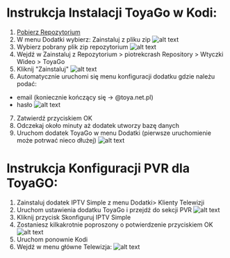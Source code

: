 # Instrukcja Instalacji ToyaGo w Kodi:
1. [Pobierz Repozytorium](https://github.com/piotrekcrash/kodi/raw/master/zips/repository.piotrekcrash/repository.piotrekcrash-1.0.4.zip)
2. W menu Dodatki wybierz: Zainstaluj z pliku zip
![alt text](https://github.com/piotrekcrash/kodi/raw/master/resources/plugin.video.toyago/2019-05-15_11h07_43.png "Zainstaluj z pliku zip")
3. Wybierz pobrany plik zip repozytorium
![alt text](https://github.com/piotrekcrash/kodi/raw/master/resources/plugin.video.toyago/2019-05-15_11h09_16.png "Plik zip")
4. Wejdź w Zainstaluj z Repozytorium > piotrekcrash Repository > Wtyczki Wideo > ToyaGo
5. Kliknij "Zainstaluj"
![alt text](https://github.com/piotrekcrash/kodi/raw/master/resources/plugin.video.toyago/2019-05-15_12h44_35.png "Zainstaluj")
6. Automatycznie uruchomi się menu konfiguracji dodatku gdzie należu podać:
 - email (koniecznie kończący się -> @toya.net.pl)
 - hasło
![alt text](https://github.com/piotrekcrash/kodi/raw/master/resources/plugin.video.toyago/2019-05-15_11h19_03.png "Konfiguracja")
7. Zatwierdź przyciskiem OK
8. Odczekaj około minuty aż dodatek utworzy bazę danych
9. Uruchom dodatek ToyaGo w menu Dodatki (pierwsze uruchomienie może potrwać nieco dłużej)
![alt text](https://github.com/piotrekcrash/kodi/raw/master/resources/plugin.video.toyago/2019-05-15_11h21_10.png "Dodatek ToyaGO")
 
 
 # Instrukcja Konfiguracji PVR dla ToyaGO:
1. Zainstaluj dodatek IPTV Simple z menu Dodatki> Klienty Telewizji
2. Uruchom ustawienia dodatku ToyaGo i przejdź do sekcji PVR
![alt text](https://github.com/piotrekcrash/kodi/raw/master/resources/plugin.video.toyago/2019-05-15_11h21_38.png "Konfiguracja PVR")
3. Kliknij przycisk Skonfiguruj IPTV Simple
4. Zostaniesz kilkakrotnie poproszony o potwierdzenie przyciskiem OK
![alt text](https://github.com/piotrekcrash/kodi/raw/master/resources/plugin.video.toyago/2019-05-15_11h22_49.png "OK")
5. Uruchom ponownie Kodi
6. Wejdź w menu główne Telewizja:
![alt text](https://github.com/piotrekcrash/kodi/raw/master/resources/plugin.video.toyago/2019-05-15_11h24_50.png "Wejdź w menu główne Telewizja")
